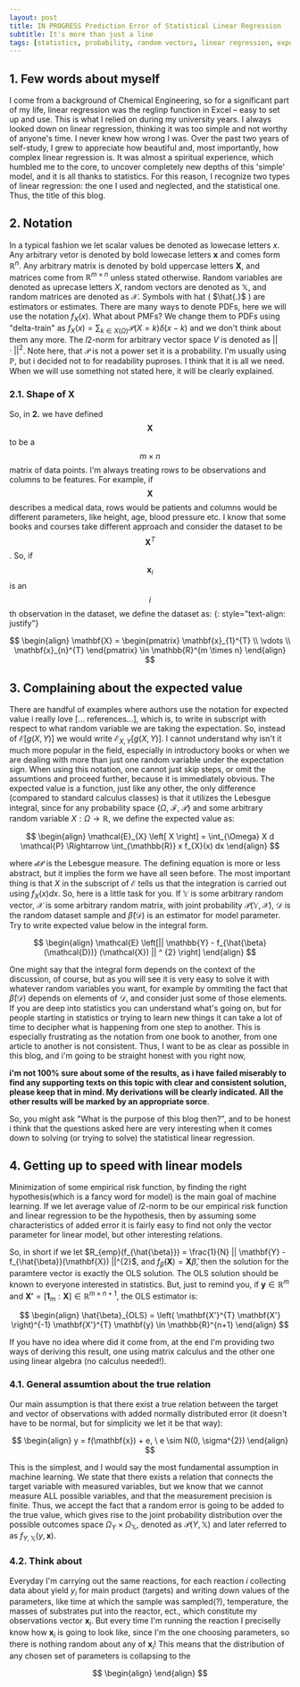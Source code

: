 ```yaml
---
layout: post
title: IN PROGRESS Prediction Error of Statistical Linear Regression
subtitle: It's more than just a line
tags: [statistics, probability, random vectors, linear regression, expected value, prediction error]
---
```


## 1. Few words about myself
I come from a background of Chemical Engineering, so for a significant part of my life, linear regression was the reglinp function in Excel – easy to set up and use. This is what I relied on during my university years. I always looked down on linear regression, thinking it was too simple and not worthy of anyone's time. I never knew how wrong I was. Over the past two years of self-study, I grew to appreciate how beautiful and, most importantly, how complex linear regression is. It was almost a spiritual experience, which humbled me to the core, to uncover completely new depths of this 'simple' model, and it is all thanks to statistics. For this reason, I recognize two types of linear regression: the one I used and neglected, and the statistical one. Thus, the title of this blog.

## 2. Notation
In a typical fashion we let scalar values be denoted as lowecase letters $x$. Any arbitrary vetor is denoted by bold lowecase letters $\mathbf{x}$ and comes form $\mathbb{R}^{n}$. Any arbitrary matrix is denoted by bold uppercase letters $\mathbf{X}$, and matrices come from $\mathbb{R}^{m \times n}$ unless stated otherwise. Random variables are denoted as uprecase letters $X$, random vectors are denoted as $\mathbb{X}$, and random matrices are denoted as $\mathcal{X}$. Symbols with hat ( $\hat{.}$ \) are estimators or estimates. There are many ways to denote PDFs, here we will use the notation $f_{X}(x)$. What about PMFs? We change them to PDFs using "delta-train" as $f_{X}(x) = \sum_{k \in X(\Omega)} \mathcal{P} (X = k) \delta(x - k)$ and we don't think about them any more. The $l2$-norm for arbitrary vector space $V$ is denoted as $|| \cdot ||^{2}$. Note here, that $\mathcal{P}$ is not a power set it is a probability. I'm usually using $\mathbb{P}$, but i decided not to for readability puproses. I think that it is all we need. When we will use something not stated here, it will be clearly explained. 

### 2.1. Shape of $\textbf{X}$
So, in **2.** we have defined $$\mathbf{X}$$ to be a $$m \times n$$ matrix of data points. I'm always treating rows to be observations and columns to be features. For example, if $$\mathbf{X}$$ describes a medical data, rows would be patients and columns would be different parameters, like height, age, blood pressure etc. I know that some books and courses take different approach and consider the dataset to be $$\mathbf{X}^{T}$$. So, if $$\mathbf{x}_{i}$$ is an $$i$$th observation in the dataset, we define the dataset as:
{: style="text-align: justify"}

$$
\begin{align}
 \mathbf{X} = 
 \begin{pmatrix} 
 \mathbf{x}_{1}^{T} \\
 \vdots \\
 \mathbf{x}_{n}^{T}  
 \end{pmatrix}
 \in \mathbb{R}^{m \times n}
\end{align}
$$

## 3. Complaining about the expected value
There are handful of examples where authors use the notation for expected value i really love [… references…], which is, to write in subscript with respect to what random variable we are taking the expectation. So, instead of $\mathcal{E}[g(X, Y)]$ we would write $\mathcal{E}_{X, Y}[g(X, Y)]$. I cannot understand why isn't it much more popular in the field, especially in introductory books or when we are dealing with more than just one random variable under the expectation sign. When using this notation, one cannot just skip steps, or omit the assumtions and proceed further, because it is immediately obvious. The expected value is a function, just like any other, the only difference (compared to standard calculus classes) is that it utilizes the Lebesgue integral, since for any probability space {$\Omega$, $\mathcal{F}$, $\mathcal{P}$} and some arbitrary random variable $X: \Omega \to \mathbb{R}$, we define the expected value as:

$$
\begin{align}
 \mathcal{E}_{X} \left[ X \right] = \int_{\Omega} X d \mathcal{P} \Rightarrow 
 \int_{\mathbb{R}} x f_{X}(x) dx
\end{align}
$$

where $\mathcal{dP}$ is the Lebesgue measure. The defining equation is more or less abstract, but it implies the form we have all seen before. The most important thing is that $X$ in the subscript of $\mathcal{E}$ tells us that the integration is carried out using $f_{X}(x)dx$. So, here is a little task for you. If $\mathbb{Y}$ is some arbitrary random vector, $\mathcal{X}$ is some arbitrary random matrix, with joint probability $\mathcal{P}(\mathbb{Y}, \mathcal{X})$, $\mathcal{D}$ is the random dataset sample and  $\hat{\beta}(\mathcal{D})$ is an estimator for model parameter. Try to write  expected value below in the integral form.

$$
\begin{align}
 \mathcal{E} \left[|| \mathbb{Y} - f_{\hat{\beta}(\mathcal{D})} (\mathcal{X}) || ^ {2} \right]
\end{align}
$$

One might say that the integral form depends on the context of the discussion, of course, but as you will see it is very easy to solve it with whatever random variables you want, for example by ommiting the fact that $\hat{\beta}(\mathcal{D})$ depends on elements of $\mathcal{D}$, and consider just some of those elements. If you are deep into statistics you can understand what's going on, but for people starting in statistics or trying to learn new things it can take a lot of time to decipher what is happening from one step to another. This is especially frustrating as the notation from one book to another, from one article to another is not consistent. Thus, I want to be as clear as possible in this blog, and i'm going to be straight honest with you right now, 

<strong>i'm not 100% sure about some of the results, as i have failed miserably to find any supporting texts on this topic with clear and consistent solution, please keep that in mind. My derivations will be clearly indicated. All the other results will be marked by an appropriate sorce</strong>. 

So, you might ask "What is the purpose of this blog then?", and to be honest i think that the questions asked here are very interesting when it comes down to solving (or trying to solve) the statistical linear regression.

## 4. Getting up to speed with linear models
Minimization of some empirical risk function, by finding the right hypothesis(which is a fancy word for model) is the main goal of machine learning. If we let average value of $l2$-norm to be our empirical risk function and linear regression to be the hypothesis, then by assuming some characteristics of added error it is fairly easy to find not only the vector parameter for linear model, but other interesting relations. 

So, in short if we let $R_{emp}(f_{\hat{\beta}}) = \frac{1}{N} || \mathbf{Y} - f_{\hat{\beta}}(\mathbf{X}) ||^{2}$, and $f_{\hat{\beta}}(\mathbf{X}) = \mathbf{X} \hat{\beta}$, then the solution for the paramtere vector is exactly the OLS solution. The OLS solution should be known to everyone interested in statistics. But, just to remind you, if $\mathbf{y} \in \mathbb{R}^{m}$ and $\mathbf{X'} = \left[ \mathbf{1}_{m} : \mathbf{X} \right] \in \mathbb{R}^{m \times n + 1}$, the OLS estimator is:

$$
\begin{align}
 \hat{\beta}_{OLS} = \left( \mathbf{X'}^{T} \mathbf{X'} \right)^{-1} \mathbf{X'}^{T} \mathbf{y} \in \mathbb{R}^{n+1}
\end{align}
$$

If you have no idea where did it come from, at the end I'm providing two ways of deriving this result, one using matrix calculus and the other one using linear algebra (no calculus needed!).

### 4.1. General assumtion about the true relation
Our main assumption is that there exist a true relation between the target and vector of observations with added normally distributed error (it doesn't have to be normal, but for simplicity we let it be that way):

$$
\begin{align}
 y = f(\mathbf{x}) + e, \ e \sim N(0, \sigma^{2})
\end{align}
$$

This is the simplest, and I would say the most fundamental assumption in machine learning. We state that there exists a relation that connects the target variable with measured variables, but we know that we cannot measure ALL possible variables, and that the measurement precision is finite. Thus, we accept the fact that a random error is going to be added to the true value, which gives rise to the joint probability distribution over the possible outcomes space $\Omega_{Y} \times \Omega_{\mathbb{X}}$, denoted as $\mathcal{P} (Y, \mathbb{X})$ and later referred to as $f_{Y, \mathbb{X}}(y, \mathbf{x})$.

### 4.2. Think about
Everyday I'm carrying out the same reactions, for each reaction $i$ collecting data about yield $y_{i}$ for main product (targets) and writing down values of the parameters, like time at which the sample was sampled(?), temperature, the masses of substrates put into the reactor, ect., which constitute my observations vector $\mathbf{x}_{i}$. But every time I'm running the reaction I preciselly know how $\mathbf{x}_{i}$ is going to look like, since I'm the one choosing parameters, so there is nothing random about any of $\mathbf{x}_{i}$! This means that the distribution of any chosen set of parameters is collapsing to the 

$$
\begin{align}
\end{align}
$$
